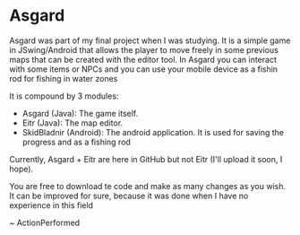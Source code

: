 # Asgard

Asgard was part of my final project when I was studying. It is a simple game in JSwing/Android that allows the player to move freely in some previous maps that can be created with the editor tool. In Asgard you can interact with some items or NPCs and you can use your mobile device as a fishin rod for fishing in water zones

It is compound by 3 modules:

- Asgard (Java): The game itself.
- Eitr (Java): The map editor.
- SkidBladnir (Android): The android application. It is used for saving the progress and as a fishing rod

Currently, Asgard + Eitr are here in GitHub but not Eitr (I'll upload it soon, I hope). 

You are free to download te code and make as many changes as you wish. It can be improved for sure, because it was done when I have no experience in this field

~ ActionPerformed
